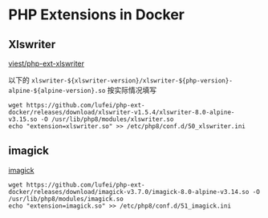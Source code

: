 # PHP Extensions in Docker

## Xlswriter

[viest/php-ext-xlswriter](https://github.com/viest/php-ext-xlswriter)

以下的 `xlswriter-${xlswriter-version}/xlswriter-${php-version}-alpine-${alpine-version}.so` 按实际情况填写

```shell
wget https://github.com/lufei/php-ext-docker/releases/download/xlswriter-v1.5.4/xlswriter-8.0-alpine-v3.15.so -O /usr/lib/php8/modules/xlswriter.so
echo "extension=xlswriter.so" >> /etc/php8/conf.d/50_xlswriter.ini
```

## imagick

[imagick](https://pecl.php.net/package/imagick)

```shell
wget https://github.com/lufei/php-ext-docker/releases/download/imagick-v3.7.0/imagick-8.0-alpine-v3.14.so -O /usr/lib/php8/modules/imagick.so
echo "extension=imagick.so" >> /etc/php8/conf.d/51_imagick.ini
```
